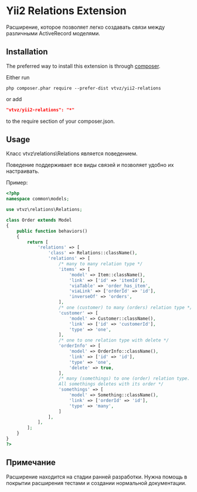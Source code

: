 Yii2 Relations Extension
========================

Расширение, которое позволяет легко создавать связи между различными ActiveRecord моделями.

Installation
------------

The preferred way to install this extension is through [composer](http://getcomposer.org/download/).

Either run

```
php composer.phar require --prefer-dist vtvz/yii2-relations
```

or add

```json
"vtvz/yii2-relations": "*"
```

to the require section of your composer.json.

Usage
-----

Класс vtvz\relations\Relations является поведением.

Поведение поддерживает все виды связей и позволяет удобно их настраивать.

Пример:

```php
<?php
namespace common\models;

use vtvz\relations\Relations;

class Order extends Model
{
    public function behaviors()
    {
        return [
            'relations' => [
                'class' => Relations::className(),
                'relations' => [
                    /* many to many relation type */
                    'items' => [
                        'model' => Item::className(),
                        'link' => ['id' => 'itemId'],
                        'viaTable' => 'order_has_item',
                        'viaLink' => ['orderId' => 'id'],
                        'inverseOf' => 'orders',
                    ],
                    /* one (customer) to many (orders) relation type */
                    'customer' => [
                        'model' => Customer::className(),
                        'link' => ['id' => 'customerId'],
                        'type' => 'one',
                    ],
                    /* one to one relation type with delete */
                    'orderInfo' => [
                        'model' => OrderInfo::className(),
                        'link' => ['id' => 'id'],
                        'type' => 'one',
                        'delete' => true,
                    ],
                    /* many (somethings) to one (order) relation type.
                    All somethings deletes with its order */
                    'somethings' => [
                        'model' => Something::className(),
                        'link' => ['orderId' => 'id'],
                        'type' => 'many',
                    ]
                ],
            ],
        ];
    }
}
?>
```

Примечание
----------

Расширение находится на стадии ранней разработки. Нужна помощь в покрытии расширения тестами и создании нормальной документации.
